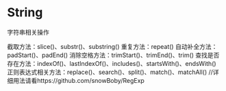 # String
字符串相关操作

截取方法：slice()、substr()、substring()
重复方法：repeat()
自动补全方法：padStart()、padEnd()
消除空格方法：trimStart()、trimEnd()、trim()
查找是否存在方法：indexOf()、lastIndexOf()、includes()、startsWith()、endsWith()
正则表达式相关方法：replace()、search()、split()、match()、matchAll()      //详细用法请看https://github.com/snowBoby/RegExp
